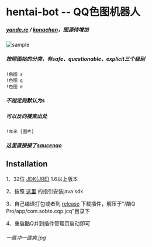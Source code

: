# hentai-bot -- QQ色图机器人

##### [yande.re](http://yande.re) / [konachan](http://konachan.net)，图源待增加

![sample](https://puu.sh/Ea7tG/ae06bece70.png)

##### 按照图站的分类，有safe、questionable、explicit三个级别

```text
!色图 s
!色图 q
!色图 e
```

##### 不指定则默认为s

##### 可以反向搜索出处

```text
!车来 [图片]
```

##### 这里直接接了[saucenao](http://saucenao.com/)

## Installation

1、32位 [JDK(JRE)](https://www.oracle.com/technetwork/java/javase/downloads/jdk8-downloads-2133151.html) 1.6以上版本

2、按照 [这里](https://cqp.cc/t/37318) 的指引安装java sdk

3、自己编译打包或者到 [release](https://github.com/lywbh/hentai-bot/releases) 下载插件，解压于"/酷Q Pro/app/com.sobte.cqp.jcq"目录下

4、重启酷Q并到插件管理页启动即可


###### 一直冲一直爽.jpg
